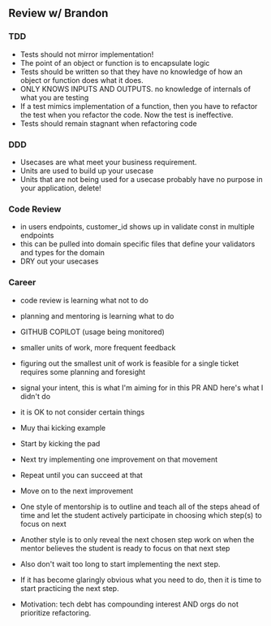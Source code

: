 

## Review w/ Brandon

### TDD
- Tests should not mirror implementation!
- The point of an object or function is to encapsulate logic
- Tests should be written so that they have no knowledge of how an object or function does what it does.
- ONLY KNOWS INPUTS AND OUTPUTS. no knowledge of internals of what you are testing
- If a test mimics implementation of a function, then you have to refactor the test when you refactor the code. Now the test is ineffective.
- Tests should remain stagnant when refactoring code

### DDD
- Usecases are what meet your business requirement.
- Units are used to build up your usecase
- Units that are not being used for a usecase probably have no purpose in your application, delete!

### Code Review
- in users endpoints, customer_id shows up in validate const in multiple endpoints
- this can be pulled into domain specific files that define your validators and types for the domain
- DRY out your usecases

### Career
- code review is learning what not to do
- planning and mentoring is learning what to do
- GITHUB COPILOT (usage being monitored)
- smaller units of work, more frequent feedback
- figuring out the smallest unit of work is feasible for a single ticket requires some planning and foresight
- signal your intent, this is what I'm aiming for in this PR AND here's what I didn't do
- it is OK to not consider certain things

- Muy thai kicking example
- Start by kicking the pad
- Next try implementing one improvement on that movement
- Repeat until you can succeed at that
- Move on to the next improvement

- One style of mentorship is to outline and teach all of the steps ahead of time and let the student actively participate in choosing which step(s) to focus on next
- Another style is to only reveal the next chosen step work on when the mentor believes the student is ready to focus on that next step

- Also don't wait too long to start implementing the next step.
- If it has become glaringly obvious what you need to do, then it is time to start practicing the next step.
- Motivation: tech debt has compounding interest AND orgs do not prioritize refactoring.
